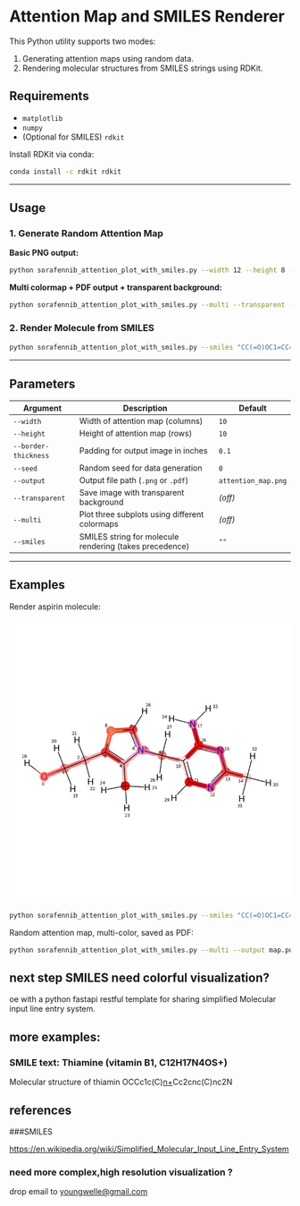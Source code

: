 # Attention Map and SMILES Renderer

This Python utility supports two modes:
1. Generating attention maps using random data.
2. Rendering molecular structures from SMILES strings using RDKit.

## Requirements

- `matplotlib`
- `numpy`
- (Optional for SMILES) `rdkit`

Install RDKit via conda:
```bash
conda install -c rdkit rdkit
```

---

## Usage

### 1. Generate Random Attention Map

**Basic PNG output:**

```bash
python sorafennib_attention_plot_with_smiles.py --width 12 --height 8 --output result.png
```

**Multi colormap + PDF output + transparent background:**

```bash
python sorafennib_attention_plot_with_smiles.py --multi --transparent --output result.pdf
```

### 2. Render Molecule from SMILES

```bash
python sorafennib_attention_plot_with_smiles.py --smiles "CC(=O)OC1=CC=CC=C1C(=O)O" --output aspirin.png
```

---

## Parameters

| Argument             | Description                                                  | Default       |
|----------------------|--------------------------------------------------------------|---------------|
| `--width`            | Width of attention map (columns)                             | `10`          |
| `--height`           | Height of attention map (rows)                               | `10`          |
| `--border-thickness`| Padding for output image in inches                            | `0.1`         |
| `--seed`             | Random seed for data generation                              | `0`           |
| `--output`           | Output file path (`.png` or `.pdf`)                          | `attention_map.png` |
| `--transparent`      | Save image with transparent background                        | *(off)*       |
| `--multi`            | Plot three subplots using different colormaps                | *(off)*       |
| `--smiles`           | SMILES string for molecule rendering (takes precedence)      | `""`          |

---

## Examples

Render aspirin molecule:

![vitamin](https://github.com/yangboz/SMILESVisualize/blob/master/SMILES_vitamin.jpeg)
```bash
python sorafennib_attention_plot_with_smiles.py --smiles "CC(=O)OC1=CC=CC=C1C(=O)O" --output aspirin.png
```

Random attention map, multi-color, saved as PDF:
```bash
python sorafennib_attention_plot_with_smiles.py --multi --output map.pdf
```


## next step SMILES need colorful visualization?
 oe with a python fastapi   restful template for sharing simplified Molecular input line entry system.

  ## more examples: 
  
### SMILE text: Thiamine (vitamin B1, C12H17N4OS+)

Molecular structure of thiamin	OCCc1c(C)[n+](cs1)Cc2cnc(C)nc2N

## references
###SMILES

https://en.wikipedia.org/wiki/Simplified_Molecular_Input_Line_Entry_System

### need more complex,high resolution visualization ?

drop email to youngwelle@gmail.com
